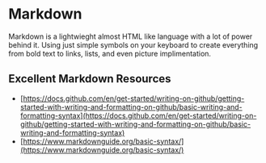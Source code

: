 # Markdown

Markdown is a lightwieght almost HTML like language with a lot of power behind it. Using just simple symbols on your keyboard to create everything from bold text to links, lists, and even picture implimentation. 

## Excellent Markdown Resources

- [https://docs.github.com/en/get-started/writing-on-github/getting-started-with-writing-and-formatting-on-github/basic-writing-and-formatting-syntax](https://docs.github.com/en/get-started/writing-on-github/getting-started-with-writing-and-formatting-on-github/basic-writing-and-formatting-syntax)
- [https://www.markdownguide.org/basic-syntax/](https://www.markdownguide.org/basic-syntax/)
